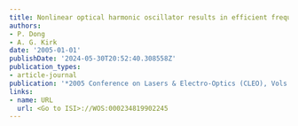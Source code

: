 ```yaml
---
title: Nonlinear optical harmonic oscillator results in efficient frequency conversion
authors:
- P. Dong
- A. G. Kirk
date: '2005-01-01'
publishDate: '2024-05-30T20:52:40.308558Z'
publication_types:
- article-journal
publication: '*2005 Conference on Lasers & Electro-Optics (CLEO), Vols 1-3*'
links:
- name: URL
  url: <Go to ISI>://WOS:000234819902245
---
```

